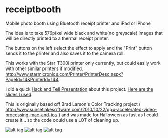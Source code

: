 receiptbooth
============

Mobile photo booth using Bluetooth receipt printer and iPad or iPhone

The idea is to take 576pixel wide black and white(no greyscale) images that will be directly printed to a thermal receipt printer.

The buttons on the left select the effect to apply and the "Print" button sends it to the printer and also saves it to the camera roll.

This works with the Star T300i printer only currently, but could easily work with other similar printers if modified. http://www.starmicronics.com/Printer/PrinterDesc.aspx?PageId=14&PrinterId=144

I did a quick [Hack and Tell Presentation][hackTellLink] about this project. [Here are the slides I used][hackTellSlides].

This is originally based off Brad Larson's Color Tracking project ( http://www.sunsetlakesoftware.com/2010/10/22/gpu-accelerated-video-processing-mac-and-ios ) and was made for Halloween as fast as I could create it... so the code could use a LOT of cleaning up. 

![alt tag](https://raw.github.com/gabebear/receiptbooth/master/photos/edge.PNG)
![alt tag](https://raw.github.com/gabebear/receiptbooth/master/photos/dither.PNG)
![alt tag](https://raw.github.com/gabebear/receiptbooth/master/photos/contrast.PNG)





[hackTellLink]: http://www.meetup.com/hack-and-tell/events/145662662/ "Hack and Tell Presentation on Meetup"
[hackTellSlides]: http://prezi.com/ihuaiaftgwbv/?utm_campaign=share&utm_medium=copy "Hack and Tell Presentation Slides on Prezi"
